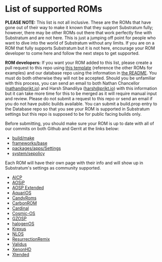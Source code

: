 # List of supported ROMs

**PLEASE NOTE:** This list is not all inclusive. These are the ROMs that have gone out of their way to make it known that they support Substratum fully; however, there may be other ROMs out there that work perfectly fine with Substratum and are not here. This is just a jumping off point for people who want to dive into the world of Substratum without any limits. If you are on a ROM that fully supports Substratum but it is not here, encourage your ROM developer to come here and follow the next steps to get supported.

**ROM developers:** If you want your ROM added to this list, please create a pull request to this repo using [this template](ROMs/Template.md) (reference the other ROMs for examples) and our database repo using the information in [the README](https://github.com/substratum/database). You must do both otherwise they will not be accepted. Should you be unfamiliar with this process, you can send an email to both Nathan Chancellor (nathan@prjkt.io) and Harsh Shandilya (harsh@prjkt.io) with this information but it can take more time for this to be merged as it will require manual input and review. Please do not submit a request to this repo or send an email if you do not have public builds available. You can submit a build.prop entry to the Database repo so that you see your ROM is supported in Substratum settings but this repo is supposed to be for public facing builds only.

Before submitting, you should make sure your ROM is up to date with all of our commits on both Github and Gerrit at the links below:

+ [build/make](https://github.com/SubstratumResources/platform_build/commits/o)
+ [frameworks/base](https://github.com/SubstratumResources/platform_frameworks_base/commits/o)
+ [packages/apps/Settings](https://github.com/SubstratumResources/platform_packages_apps_settings/commits/o)
+ [system/sepolicy](https://github.com/SubstratumResources/platform_system_sepolicy/commits/o)

Each ROM will have their own page with their info and will show up in Substratum's settings as community supported.

+ [AICP](ROMs/AICP.md)
+ [AOSiP](ROMs/AOSiP.md)
+ [AOSP Extended](ROMs/AOSPExtended.md)
+ [AquariOS](ROMs/AquariOS.md)
+ [CandyRoms](ROMs/Candy.md)
+ [CarbonROM](ROMs/Carbon.md)
+ [Cardinal](ROMs/Cardinal.md)
+ [Cosmic-OS](ROMs/Cosmic-OS.md)
+ [GZOSP](ROMs/GZOSP.md)
+ [halogenOS](ROMs/Halogen.md)
+ [Krexus](ROMs/Krexus.md)
+ [NLOS](ROMs/NLOS.md)
+ [ResurrectionRemix](ROMs/RR.md)
+ [Validus](ROMs/Validus.md)
+ [XenonHD](ROMs/XenonHD.md)
+ [Xtended](ROMs/Xtended.md)
